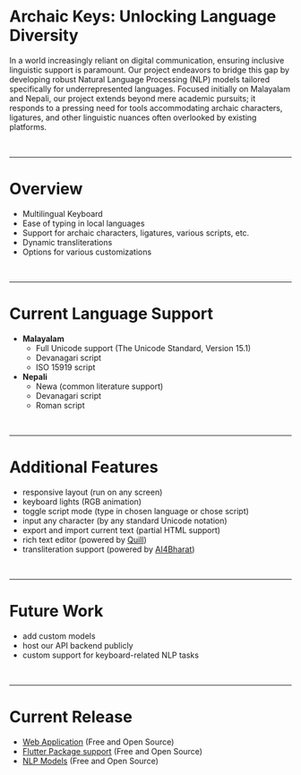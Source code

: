 # Archaic Keys: Unlocking Language Diversity

In a world increasingly reliant on digital communication, ensuring inclusive linguistic support is paramount. Our project endeavors to bridge this gap by developing robust Natural Language Processing (NLP) models tailored specifically for underrepresented languages. Focused initially on Malayalam and Nepali, our project extends beyond mere academic pursuits; it responds to a pressing need for tools accommodating archaic characters, ligatures, and other linguistic nuances often overlooked by existing platforms.

<br>

---

# Overview

- Multilingual Keyboard
- Ease of typing in local languages
- Support for archaic characters, ligatures, various scripts, etc.
- Dynamic transliterations
- Options for various customizations

<br>

---

# Current Language Support

- **Malayalam**
  - Full Unicode support (The Unicode Standard, Version 15.1)
  - Devanagari script
  - ISO 15919 script
- **Nepali**
  - Newa (common literature support)
  - Devanagari script
  - Roman script

<br>

---

# Additional Features

- responsive layout (run on any screen)
- keyboard lights (RGB animation)
- toggle script mode (type in chosen language or chose script)
- input any character (by any standard Unicode notation)
- export and import current text (partial HTML support)
- rich text editor (powered by [Quill](https://pub.dev/packages/flutter_quill))
- transliteration support (powered by [AI4Bharat](https://github.com/AI4Bharat/IndicXlit))

<br>

---

# Future Work

- add custom models
- host our API backend publicly
- custom support for keyboard-related NLP tasks

<br>

---

# Current Release

- [Web Application](https://indraneel12.github.io/archaic-keys/) (Free and Open Source)
- [Flutter Package support](https://github.com/indraneel12/archaic-keys/releases) (Free and Open Source)
- [NLP Models](https://github.com/deepen-stha/CS689-Computational-Linguistics-for-Indian-languages) (Free and Open Source)
